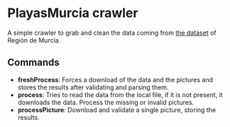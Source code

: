 # PlayasMurcia crawler

A simple crawler to grab and clean the data coming from [the dataset](http://nexo.carm.es/nexo/archivos/recursos/opendata/json/Playas.json) of Región de Murcia.

## Commands

- **freshProcess**: Forces a download of the data and the pictures and stores the results after validating and parsing them.
- **process**: Tries to read the data from the local file, if it is not present, it downloads the data. Process the missing or invalid pictures.
- **processPicture**: Download and validate a single picture, storing the results.